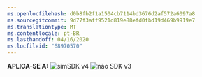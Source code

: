 ```yaml
---
ms.openlocfilehash: d0b8fb2f1a1504cb7114bd3676d2af572a6097a8
ms.sourcegitcommit: 9d77f3aff9521d819e88efd0fbd19d469b9919e7
ms.translationtype: MT
ms.contentlocale: pt-BR
ms.lasthandoff: 04/16/2020
ms.locfileid: "68970570"
---
```

<Token>**APLICA-SE A:** ![sim](../media/yes.png)SDK v4 ![não](../media/no.png) SDK v3 </Token>
